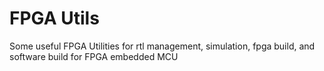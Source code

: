 # FPGA Utils

Some useful FPGA Utilities for rtl management, simulation, fpga build, and software build for FPGA embedded MCU
